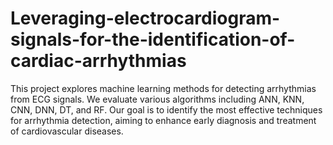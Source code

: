 # Leveraging-electrocardiogram-signals-for-the-identification-of-cardiac-arrhythmias
  This project explores machine learning methods for detecting arrhythmias from ECG signals. We evaluate various algorithms including ANN, KNN, CNN, DNN, DT, and RF. Our goal is to identify the most effective techniques for arrhythmia detection, aiming to enhance early diagnosis and treatment of cardiovascular diseases.
